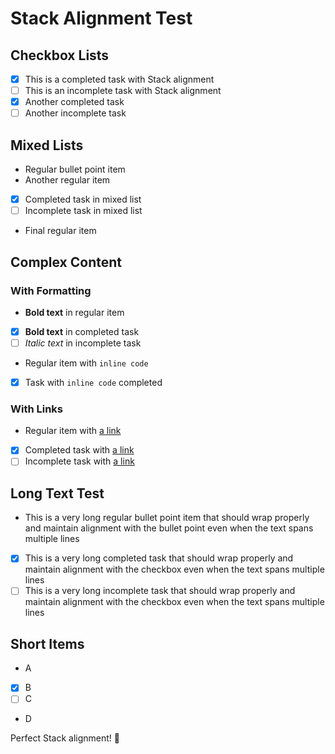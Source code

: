 # Stack Alignment Test

## Checkbox Lists

- [x] This is a completed task with Stack alignment
- [ ] This is an incomplete task with Stack alignment
- [x] Another completed task
- [ ] Another incomplete task

## Mixed Lists

- Regular bullet point item
- Another regular item
- [x] Completed task in mixed list
- [ ] Incomplete task in mixed list
- Final regular item

## Complex Content

### With Formatting
- **Bold text** in regular item
- [x] **Bold text** in completed task
- [ ] *Italic text* in incomplete task
- Regular item with `inline code`
- [x] Task with `inline code` completed

### With Links
- Regular item with [a link](https://example.com)
- [x] Completed task with [a link](https://example.com)
- [ ] Incomplete task with [a link](https://example.com)

## Long Text Test

- This is a very long regular bullet point item that should wrap properly and maintain alignment with the bullet point even when the text spans multiple lines
- [x] This is a very long completed task that should wrap properly and maintain alignment with the checkbox even when the text spans multiple lines
- [ ] This is a very long incomplete task that should wrap properly and maintain alignment with the checkbox even when the text spans multiple lines

## Short Items

- A
- [x] B
- [ ] C
- D

Perfect Stack alignment! 🎯 